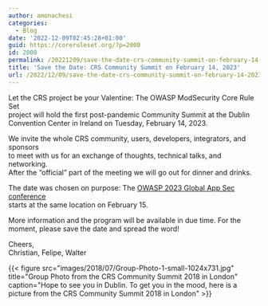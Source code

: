 ```yaml
---
author: amonachesi
categories:
  - Blog
date: '2022-12-09T02:45:28+01:00'
guid: https://coreruleset.org/?p=2000
id: 2000
permalink: /20221209/save-the-date-crs-community-summit-on-february-14-2023/
title: 'Save the Date: CRS Community Summit on February 14, 2023'
url: /2022/12/09/save-the-date-crs-community-summit-on-february-14-2023/
---
```



Let the CRS project be your Valentine: The OWASP ModSecurity Core Rule Set   
project will hold the first post-pandemic Community Summit at the Dublin   
Convention Center in Ireland on Tuesday, February 14, 2023.

We invite the whole CRS community, users, developers, integrators, and sponsors  
to meet with us for an exchange of thoughts, technical talks, and networking.   
After the “official” part of the meeting we will go out for dinner and drinks.

The date was chosen on purpose: The [OWASP 2023 Global App Sec conference](https://dublin.globalappsec.org)  
starts at the same location on February 15.

More information and the program will be available in due time. For the   
moment, please save the date and spread the word!

Cheers,  
Christian, Felipe, Walter

{{< figure src="images/2018/07/Group-Photo-1-small-1024x731.jpg" title="Group Photo from the CRS Community Summit 2018 in London" caption="Hope to see you in Dublin. To get you in the mood, here is a picture from the CRS Community Summit 2018 in London" >}}


